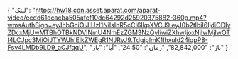 {
  "لینک": "https://hw18.cdn.asset.aparat.com/aparat-video/ecdd61dcacba505afcf10dc64292d25920375882-360p.mp4?wmsAuthSign=eyJhbGciOiJIUzI1NiIsInR5cCI6IkpXVCJ9.eyJ0b2tlbiI6IjdiODIyZDcxMjUwMTBhOTBkNDVlNmU4NmEzZGM3NzQyIiwiZXhwIjoxNjIwMjIwOTI4LCJpc3MiOiJTYWJhIElkZWEgR1NJRyJ9.TdgiplmK1Ihxuld24iqpP8-Fsv4LMDb9LD9_aCJfqqU",
  "باز": "82,842,000",
  "زمان": "24:50",
  "آیا": "باز"
}
